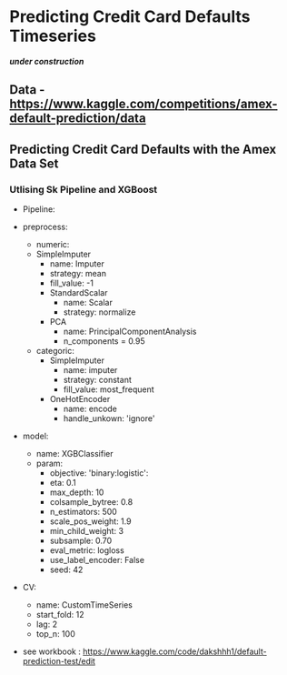# Predicting Credit Card Defaults Timeseries

***under construction***

## Data - https://www.kaggle.com/competitions/amex-default-prediction/data

## Predicting Credit Card Defaults with the Amex Data Set 

### Utlising Sk Pipeline and XGBoost

- Pipeline: 
- preprocess: 
  - numeric: 
  - SimpleImputer
      - name: Imputer 
      - strategy: mean 
      - fill_value: -1
    - StandardScalar 
      - name: Scalar
      - strategy: normalize
    - PCA 
      - name: PrincipalComponentAnalysis
      - n_components = 0.95
  - categoric:
    - SimpleImputer 
      - name: imputer 
      - strategy: constant 
      - fill_value: most_frequent
    - OneHotEncoder
      - name: encode
      - handle_unkown: 'ignore'
- model: 
  - name: XGBClassifier 
  - param: 
    - objective: 'binary:logistic': 
    - eta: 0.1
    - max_depth: 10
    - colsample_bytree: 0.8
    - n_estimators: 500
    - scale_pos_weight: 1.9 
    - min_child_weight: 3
    - subsample: 0.70
    - eval_metric: logloss
    - use_label_encoder: False
    - seed: 42
- CV:
  - name: CustomTimeSeries
  - start_fold: 12
  - lag: 2
  - top_n: 100

- see workbook : https://www.kaggle.com/code/dakshhh1/default-prediction-test/edit
